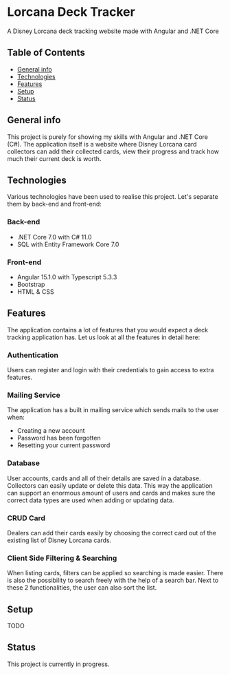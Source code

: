 # Lorcana Deck Tracker
A Disney Lorcana deck tracking website made with Angular and .NET Core

## Table of Contents
* [General info](#general-info)
* [Technologies](#technologies)
* [Features](#features)
* [Setup](#setup)
* [Status](#status)

## General info
This project is purely for showing my skills with Angular and .NET Core (C#). The application itself is a website where Disney Lorcana card collectors can add their collected cards, view their progress and track how much their current deck is worth.

## Technologies
Various technologies have been used to realise this project. Let's separate them by back-end and front-end:

### Back-end
- .NET Core 7.0 with C# 11.0
- SQL with Entity Framework Core 7.0

### Front-end
- Angular 15.1.0 with Typescript 5.3.3
- Bootstrap
- HTML & CSS

## Features
The application contains a lot of features that you would expect a deck tracking application has. Let us look at all the features in detail here:

### Authentication
Users can register and login with their credentials to gain access to extra features.

### Mailing Service
The application has a built in mailing service which sends mails to the user when:
- Creating a new account
- Password has been forgotten
- Resetting your current password

### Database
User accounts, cards and all of their details are saved in a database. Collectors can easily update or delete this data. This way the application can support an enormous amount of users and cards and makes sure the correct data types are used when adding or updating data.

### CRUD Card
Dealers can add their cards easily by choosing the correct card out of the existing list of Disney Lorcana cards.

### Client Side Filtering & Searching
When listing cards, filters can be applied so searching is made easier. There is also the possibility to search freely with the help of a search bar.
Next to these 2 functionalities, the user can also sort the list.

## Setup
TODO

## Status
This project is currently in progress.
